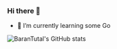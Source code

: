 ### Hi there 👋

- 🌱 I’m currently learning some Go

![BaranTutal's GitHub stats](https://github-readme-stats.vercel.app/api?username=barantutal&count_private=true)

